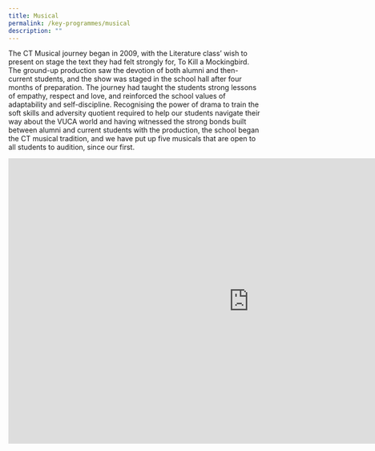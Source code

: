 ```yaml
---
title: Musical
permalink: /key-programmes/musical
description: ""
---
```

The CT Musical journey began in 2009, with the Literature class’ wish to present on stage the text they had felt strongly for, To Kill a Mockingbird. The ground-up production saw the devotion of both alumni and then-current students, and the show was staged in the school hall after four months of preparation. The journey had taught the students strong lessons of empathy, respect and love, and reinforced the school values of adaptability and self-discipline. Recognising the power of drama to train the soft skills and adversity quotient required to help our students navigate their way about the VUCA world and having witnessed the strong bonds built between alumni and current students with the production, the school began the CT musical tradition, and we have put up five musicals that are open to all students to audition, since our first.

<iframe allowfullscreen="true" height="569" width="960" frameborder="0" src="https://docs.google.com/presentation/d/e/2PACX-1vTZ23F4vFPUtzfNcwSlIQpn7eAxBslHLOxcfMAowsUP592ITD_znNDr0WF-QDjgByFOIkR8_9pCjqgB/embed?start=true&amp;loop=true&amp;delayms=10000"></iframe>

